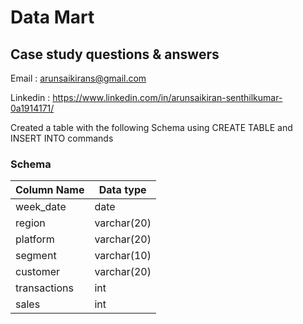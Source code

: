 # Data Mart #
## Case study questions & answers ##
Email : arunsaikirans@gmail.com

Linkedin : https://www.linkedin.com/in/arunsaikiran-senthilkumar-0a1914171/

  Created a table with the following Schema using CREATE TABLE and INSERT INTO commands
### Schema ###
Column Name  | Data type
------------- | -------------
week_date  | date
region  | varchar(20)
platform | varchar(20)
segment | varchar(10)
customer | varchar(20)
transactions | int
sales | int

